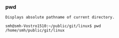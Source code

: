 ### pwd

	Displays absolute pathname of current directory.

```
smh@smh-Vostro1510:~/public/git/linux$ pwd
/home/smh/public/git/linux

```